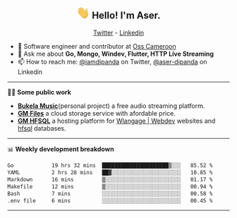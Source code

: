 <h2 align="center"> <img src="https://github.com/gabriel-TheCode/gabriel-TheCode/blob/master/gifs/Hi.gif" width="30px"> Hello! I'm Aser.</h2>
<p align="center">
  <a href="https://twitter.com/iamdipanda">Twitter</a> - 
  <a href="https://www.linkedin.com/in/aser-dipanda/">Linkedin</a>
</p>


- 🔭 Software engineer and contributor at [Oss Cameroon](https://github.com/osscameroon)
- 💬 Ask me about **Go, Mongo, Windev, Flutter, HTTP Live Streaming**
- 📫 How to reach me: [@iamdipanda](https://twitter.com/iamdipanda) on Twitter, [@aser-dipanda](https://www.linkedin.com/in/aser-dipanda/) on Linkedin

-------

👨‍💻 **Some public work**

- **[Bukela Music](https://music.bukela.co)**(personal project) a free audio streaming platform. 
- **[GM Files](https://gamesmania.io)** a cloud storage service with afordable price.
- **[GM HFSQL](https://gamesmania.io)** a hosting platform for [Wlangage | Webdev](https://pcsoft.fr/webdev/index.html) websites and [hfsql](https://pcsoft.fr/accueilpub/hfsql.htm) databases.
-------

📊 **Weekly development breakdown**

<!--START_SECTION:waka-->

```text
Go            19 hrs 32 mins  █████████████████████▒░░░   85.52 %
YAML          2 hrs 28 mins   ██▓░░░░░░░░░░░░░░░░░░░░░░   10.85 %
Markdown      16 mins         ▒░░░░░░░░░░░░░░░░░░░░░░░░   01.17 %
Makefile      12 mins         ▒░░░░░░░░░░░░░░░░░░░░░░░░   00.94 %
Bash          7 mins          ░░░░░░░░░░░░░░░░░░░░░░░░░   00.58 %
.env file     6 mins          ░░░░░░░░░░░░░░░░░░░░░░░░░   00.45 %
```

<!--END_SECTION:waka-->

-------
